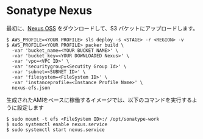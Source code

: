Sonatype Nexus
==============

最初に、[Nexus OSS](https://www.sonatype.com/nexus-repository-oss) をダウンロードして、S3 バケットにアップロードします。

```
$ AWS_PROFILE=<YOUR PROFILE> sls deploy -s <STAGE> -r <REGION> -v
$ AWS_PROFILE=<YOUR PROFILE> packer build \
  -var 'bucket_name=<YOUR BUCKET NAME>' \
  -var 'bucket_key=<YOUR DOWNLOADED Nexus>' \
  -var 'vpc=<VPC ID>' \
  -var 'securitygroup=<Secutity Group Id>' \
  -var 'subnet=<SUBNET ID>' \
  -var 'filesystem=<FileSystem ID>' \
  -var 'instanceprofile=<Instance Profile Name>' \
  nexus-efs.json
```

生成されたAMIをベースに稼働するイメージでは、以下のコマンドを実行するように設定します

```
$ sudo mount -t efs <FileSystem ID>:/ /opt/sonatype-work 
$ sudo systemctl enable nexus.service
$ sudo systemctl start nexus.service
```
